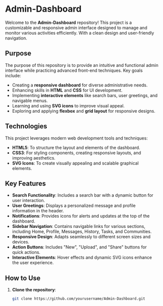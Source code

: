 # Admin-Dashboard

Welcome to the **Admin-Dashboard** repository! This project is a customizable and responsive admin interface designed to manage and monitor various activities efficiently. With a clean design and user-friendly navigation.

## Purpose

The purpose of this repository is to provide an intuitive and functional admin interface while practicing advanced front-end techniques. Key goals include:

- Creating a **responsive dashboard** for diverse administrative needs.
- Enhancing skills in **HTML** and **CSS** for UI development.
- Implementing **interactive elements** like search bars, user greetings, and navigable menus.
- Learning and using **SVG icons** to improve visual appeal.
- Exploring and applying **flexbox** and **grid layout** for responsive designs.

## Technologies

This project leverages modern web development tools and techniques:

- **HTML5**: To structure the layout and elements of the dashboard.
- **CSS3**: For styling components, creating responsive layouts, and improving aesthetics.
- **SVG Icons**: To create visually appealing and scalable graphical elements.

## Key Features

- **Search Functionality**: Includes a search bar with a dynamic button for user interaction.
- **User Greetings**: Displays a personalized message and profile information in the header.
- **Notifications**: Provides icons for alerts and updates at the top of the dashboard.
- **Sidebar Navigation**: Contains navigable links for various sections, including Home, Profile, Messages, History, Tasks, and Communities.
- **Responsive Design**: Adapts seamlessly to different screen sizes and devices.
- **Action Buttons**: Includes "New", "Upload", and "Share" buttons for quick actions.
- **Interactive Elements**: Hover effects and dynamic SVG icons enhance the user experience.

## How to Use

1. **Clone the repository**:

   ```bash
   git clone https://github.com/yourusername/Admin-Dashboard.git
